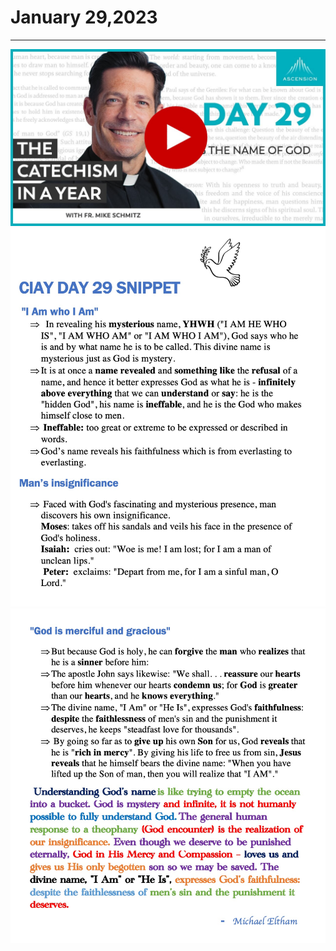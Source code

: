 # January 29,2023
---

[![Knowing the Name of God](https://raw.githubusercontent.com/fernal73/CIAY/main/January/jpgs/Day029.jpg)](https://youtu.be/TBB6IMNXJlo "Knowing the Name of God")
![Day 29 Snippet 1](https://github.com/fernal73/CIAY/blob/main/January/jpgs/Day29Snippet1.jpg?raw=true)
![Day 29 Snippet 2](https://github.com/fernal73/CIAY/blob/main/January/jpgs/Day29Snippet2.jpg?raw=true)

